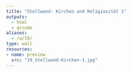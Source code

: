 ```yaml
---
title: "Stellwand: Kirchen und Religiosität 1"
outputs:
  - html
  - qrcode
aliases:
  - /a/19/
type: wall
resources:
- name: preview
  src: "19_Stellwand-Kirchen-1.jpg"  
---
```

